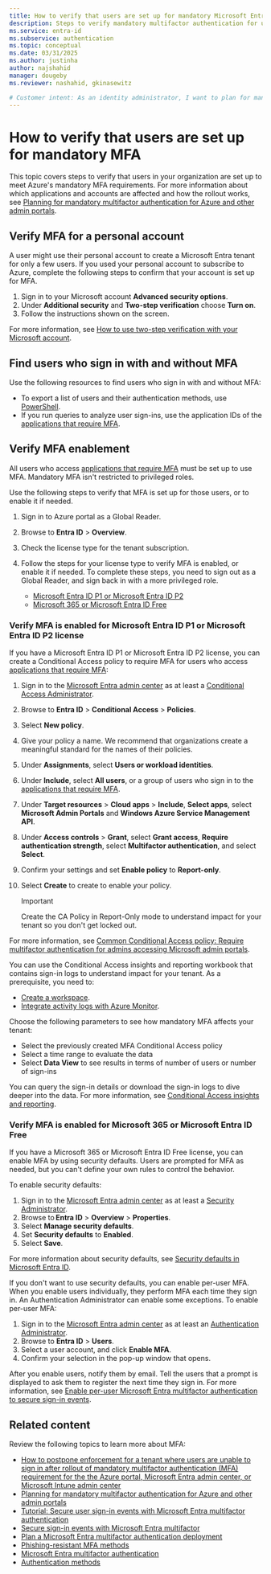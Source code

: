 ```yaml
---
title: How to verify that users are set up for mandatory Microsoft Entra multifactor authentication (MFA) 
description: Steps to verify mandatory multifactor authentication for users who sign in to Azure and other management portals.
ms.service: entra-id
ms.subservice: authentication
ms.topic: conceptual
ms.date: 03/31/2025
ms.author: justinha
author: najshahid
manager: dougeby
ms.reviewer: nashahid, gkinasewitz

# Customer intent: As an identity administrator, I want to plan for mandatory MFA for users who sign in to Azure portal.
---
```

# How to verify that users are set up for mandatory MFA

This topic covers steps to verify that users in your organization are set up to meet Azure's mandatory MFA requirements. For more information about which applications and accounts are affected and how the rollout works, see [Planning for mandatory multifactor authentication for Azure and other admin portals](concept-mandatory-multifactor-authentication.md). 

## Verify MFA for a personal account

A user might use their personal account to create a Microsoft Entra tenant for only a few users. If you used your personal account to subscribe to Azure, complete the following steps to confirm that your account is set up for MFA.

1. Sign in to your Microsoft account **Advanced security options**.
1. Under **Additional security** and **Two-step verification** choose **Turn on**.
1. Follow the instructions shown on the screen.

For more information, see [How to use two-step verification with your Microsoft account](https://support.microsoft.com/account-billing/how-to-use-two-step-verification-with-your-microsoft-account-c7910146-672f-01e9-50a0-93b4585e7eb4).

## Find users who sign in with and without MFA
Use the following resources to find users who sign in with and without MFA: 

- To export a list of users and their authentication methods, use [PowerShell](https://aka.ms/AzMFA).
- If you run queries to analyze user sign-ins, use the application IDs of the [applications that require MFA](concept-mandatory-multifactor-authentication.md#application-ids-and-urls). 

## Verify MFA enablement
All users who access [applications that require MFA](concept-mandatory-multifactor-authentication.md#application-ids-and-urls) must be set up to use MFA. Mandatory MFA isn't restricted to privileged roles. 

Use the following steps to verify that MFA is set up for those users, or to enable it if needed. 

1. Sign in to Azure portal as a Global Reader.
1. Browse to **Entra ID** > **Overview**.
1. Check the license type for the tenant subscription. 
1. Follow the steps for your license type to verify MFA is enabled, or enable it if needed. To complete these steps, you need to sign out as a Global Reader, and sign back in with a more privileged role.

   - [Microsoft Entra ID P1 or Microsoft Entra ID P2](#verify-mfa-is-enabled-for-microsoft-entra-id-p1-or-microsoft-entra-id-p2-license) 
   - [Microsoft 365 or Microsoft Entra ID Free](#verify-mfa-is-enabled-for-microsoft-365-or-microsoft-entra-id-free)

### Verify MFA is enabled for Microsoft Entra ID P1 or Microsoft Entra ID P2 license

If you have a Microsoft Entra ID P1 or Microsoft Entra ID P2 license, you can create a Conditional Access policy to require MFA for users who access [applications that require MFA](concept-mandatory-multifactor-authentication.md#application-ids-and-urls):  

1. Sign in to the [Microsoft Entra admin center](https://entra.microsoft.com) as at least a [Conditional Access Administrator](../role-based-access-control/permissions-reference.md#conditional-access-administrator).
1. Browse to **Entra ID** > **Conditional Access** > **Policies**.
1. Select **New policy**.
1. Give your policy a name. We recommend that organizations create a meaningful standard for the names of their policies.
1. Under **Assignments**, select **Users or workload identities**.
1. Under **Include**, select **All users**, or a group of users who sign in to the [applications that require MFA](concept-mandatory-multifactor-authentication.md#application-ids-and-urls).
1. Under **Target resources** > **Cloud apps** > **Include**, **Select apps**, select **Microsoft Admin Portals** and **Windows Azure Service Management API**.
1. Under **Access controls** > **Grant**, select **Grant access**, **Require authentication strength**, select **Multifactor authentication**, and select **Select**.
1. Confirm your settings and set **Enable policy** to **Report-only**. 
1. Select **Create** to create to enable your policy.

   >[!Important] 
   >Create the CA Policy in Report-Only mode to understand impact for your tenant so you don't get locked out.

For more information, see [Common Conditional Access policy: Require multifactor authentication for admins accessing Microsoft admin portals](~/identity/conditional-access/how-to-policy-mfa-admin-portals.md). 

You can use the Conditional Access insights and reporting workbook that contains sign-in logs to understand impact for your tenant. 
As a prerequisite, you need to: 

- [Create a workspace](/azure/azure-monitor/logs/quick-create-workspace).
- [Integrate activity logs with Azure Monitor](/entra/identity/monitoring-health/howto-integrate-activity-logs-with-azure-monitor-logs).

Choose the following parameters to see how mandatory MFA affects your tenant:

- Select the previously created MFA Conditional Access policy
- Select a time range to evaluate the data
- Select **Data View** to see results in terms of number of users or number of sign-ins

You can query the sign-in details or download the sign-in logs to dive deeper into the data. For more information, see [Conditional Access insights and reporting](/entra/identity/conditional-access/howto-conditional-access-insights-reporting).



### Verify MFA is enabled for Microsoft 365 or Microsoft Entra ID Free

If you have a Microsoft 365 or Microsoft Entra ID Free license, you can enable MFA by using security defaults. Users are prompted for MFA as needed, but you can't define your own rules to control the behavior.

To enable security defaults:

1. Sign in to the [Microsoft Entra admin center](https://entra.microsoft.com) as at least a [Security Administrator](~/identity/role-based-access-control/permissions-reference.md#security-administrator).
1. Browse to **Entra ID** > **Overview** > **Properties**.
1. Select **Manage security defaults**.
1. Set **Security defaults** to **Enabled**.
1. Select **Save**.

For more information about security defaults, see [Security defaults in Microsoft Entra ID](~/fundamentals/security-defaults.md).

If you don't want to use security defaults, you can enable per-user MFA. When you enable users individually, they perform MFA each time they sign in. An Authentication Administrator can enable some exceptions. To enable per-user MFA:
  
1. Sign in to the [Microsoft Entra admin center](https://entra.microsoft.com) as at least an [Authentication Administrator](~/identity/role-based-access-control/permissions-reference.md#authentication-administrator).
1. Browse to **Entra ID** > **Users**.
1. Select a user account, and click **Enable MFA**.
1. Confirm your selection in the pop-up window that opens.

After you enable users, notify them by email. Tell the users that a prompt is displayed to ask them to register the next time they sign in. For more information, see [Enable per-user Microsoft Entra multifactor authentication to secure sign-in events](howto-mfa-userstates.md).


## Related content 

Review the following topics to learn more about MFA:

- [How to postpone enforcement for a tenant where users are unable to sign in after rollout of mandatory multifactor authentication (MFA) requirement for the the Azure portal, Microsoft Entra admin center, or Microsoft Intune admin center](how-to-unlock-users-for-mandatory-multifactor-authentication.md)
- [Planning for mandatory multifactor authentication for Azure and other admin portals](concept-mandatory-multifactor-authentication.md)
- [Tutorial: Secure user sign-in events with Microsoft Entra multifactor authentication](~/identity/authentication/tutorial-enable-azure-mfa.md)
- [Secure sign-in events with Microsoft Entra multifactor](~/identity/authentication/tutorial-enable-azure-mfa.md)
- [Plan a Microsoft Entra multifactor authentication deployment](~/identity/authentication/howto-mfa-getstarted.md)
- [Phishing-resistant MFA methods](~/identity/authentication/phishing-resistant-authentication-videos.md)
- [Microsoft Entra multifactor authentication](~/identity/authentication/concept-mfa-howitworks.md) 
- [Authentication methods](~/identity/authentication/concept-authentication-methods.md)